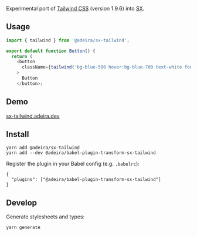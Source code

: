 Experimental port of [Tailwind CSS](https://tailwindcss.com/) (version 1.9.6) into [SX](https://github.com/adeira/sx).

## Usage

```js
import { tailwind } from '@adeira/sx-tailwind';

export default function Button() {
  return (
    <button
      className={tailwind('bg-blue-500 hover:bg-blue-700 text-white font-bold py-2 px-4 rounded')}
    >
      Button
    </button>;
```

## Demo

[sx-tailwind.adeira.dev](https://sx-tailwind.adeira.dev/)

## Install

```
yarn add @adeira/sx-tailwind
yarn add --dev @adeira/babel-plugin-transform-sx-tailwind
```

Register the plugin in your Babel config (e.g. `.babelrc`):

```
{
  "plugins": ["@adeira/babel-plugin-transform-sx-tailwind"]
}
```

## Develop

Generate stylesheets and types:

```
yarn generate
```
